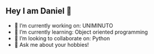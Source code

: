 ## Hey I am Daniel 👋

- 🔭 I’m currently working on: UNIMINUTO 
- 🌱 I’m currently learning: Object oriented programming 
- 👯 I’m looking to collaborate on: Python
- 💬 Ask me about your hobbies!

